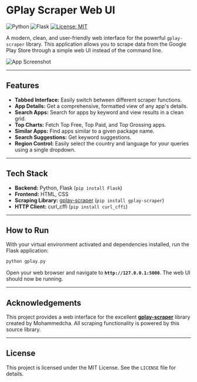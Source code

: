 # GPlay Scraper Web UI

![Python](https://img.shields.io/badge/Python-3.7+-blue.svg)
![Flask](https://img.shields.io/badge/Flask-2.0-orange.svg)
[![License: MIT](https://img.shields.io/badge/License-MIT-yellow.svg)](https://opensource.org/licenses/MIT)

A modern, clean, and user-friendly web interface for the powerful `gplay-scraper` library. This application allows you to scrape data from the Google Play Store through a simple web UI instead of the command line.

![App Screenshot](https://i.imgur.com/2h1t48X.png)

---

## Features

- **Tabbed Interface:** Easily switch between different scraper functions.
- **App Details:** Get a comprehensive, formatted view of any app's details.
- **Search Apps:** Search for apps by keyword and view results in a clean grid.
- **Top Charts:** Fetch Top Free, Top Paid, and Top Grossing apps.
- **Similar Apps:** Find apps similar to a given package name.
- **Search Suggestions:** Get keyword suggestions.
- **Region Control:** Easily select the country and language for your queries using a single dropdown.

---

## Tech Stack

- **Backend:** Python, Flask (`pip install Flask`)
- **Frontend:** HTML, CSS
- **Scraping Library:** [gplay-scraper](https://github.com/Mohammedcha/gplay-scraper) (`pip install gplay-scraper`)
- **HTTP Client:** curl_cffi (`pip install curl_cffi`)

---

## How to Run

With your virtual environment activated and dependencies installed, run the Flask application:

```bash
python gplay.py
```

Open your web browser and navigate to **`http://127.0.0.1:5000`**. The web UI should now be running.

---

## Acknowledgements

This project provides a web interface for the excellent **[gplay-scraper](https://github.com/Mohammedcha/gplay-scraper)** library created by Mohammedcha. All scraping functionality is powered by this source library.

---

## License

This project is licensed under the MIT License. See the `LICENSE` file for details.
